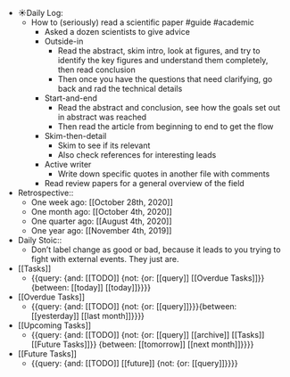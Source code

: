 - ☀️Daily Log:
    - How to (seriously) read a scientific paper #guide #academic
        - Asked a dozen scientists to give advice
        - Outside-in
            - Read the abstract, skim intro, look at figures, and try to identify the key figures and understand them completely, then read conclusion
            - Then once you have the questions that need clarifying, go back and rad the technical details
        - Start-and-end
            - Read the abstract and conclusion, see how the goals set out in abstract was reached
            - Then read the article from beginning to end to get the flow
        - Skim-then-detail
            - Skim to see if its relevant
            - Also check references for interesting leads
        - Active writer
            - Write down specific quotes in another file with comments
        - Read review papers for a general overview of the field
- Retrospective::
    - One week ago: [[October 28th, 2020]]
    - One month ago: [[October 4th, 2020]]
    - One quarter ago: [[August 4th, 2020]]
    - One year ago: [[November 4th, 2019]]
- Daily Stoic::
    - Don’t label change as good or bad, because it leads to you trying to fight with external events. They just are.
- [[Tasks]]
    - {{query: {and: [[TODO]] {not: {or: [[query]] [[Overdue Tasks]]}} {between: [[today]] [[today]]}}}}
- [[Overdue Tasks]]
    - {{query: {and: [[TODO]] {not: {or: [[query]]}}}{between: [[yesterday]] [[last month]]}}}}
- [[Upcoming Tasks]]
    - {{query: {and: [[TODO]] {not: {or: [[query]] [[archive]] [[Tasks]] [[Future Tasks]]}} {between: [[tomorrow]] [[next month]]}}}}
- [[Future Tasks]]
    - {{query: {and: [[TODO]] [[future]] {not: {or: [[query]]}}}}
